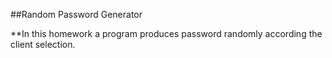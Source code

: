 ##Random Password Generator

**In this homework a program produces password randomly according the client selection. 
